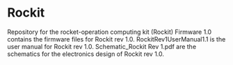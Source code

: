 # Rockit
Repository for the rocket-operation computing kit (Rockit)
Firmware 1.0 contains the firmware files for Rockit rev 1.0.
RockitRev1UserManual1.1 is the user manual for Rockit rev 1.0.
Schematic_Rockit Rev 1.pdf are the schematics for the electronics design of Rockit rev 1.0.
